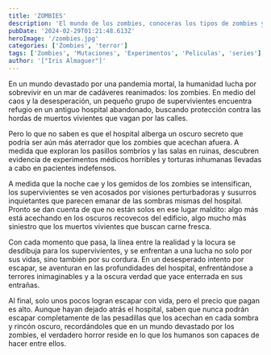 ```yaml
---
title: 'ZOMBIES'
description: 'El mundo de los zombies, conoceras los tipos de zombies y sus caracteristicas.'
pubDate: '2024-02-29T01:21:48.613Z'
heroImage: '/zombies.jpg'
categories: ['Zombies', 'terror']
tags: ['Zombies', 'Mutaciones', 'Experimentos', 'Peliculas', 'series']
author: '["Iris Almaguer"]'
---
```


En un mundo devastado por una pandemia mortal, la humanidad lucha por sobrevivir en un mar de cadáveres reanimados: los zombies. En medio del caos y la desesperación, un pequeño grupo de supervivientes encuentra refugio en un antiguo hospital abandonado, buscando protección contra las hordas de muertos vivientes que vagan por las calles.

Pero lo que no saben es que el hospital alberga un oscuro secreto que podría ser aún más aterrador que los zombies que acechan afuera. A medida que exploran los pasillos sombríos y las salas en ruinas, descubren evidencia de experimentos médicos horribles y torturas inhumanas llevadas a cabo en pacientes indefensos.

A medida que la noche cae y los gemidos de los zombies se intensifican, los supervivientes se ven acosados por visiones perturbadoras y susurros inquietantes que parecen emanar de las sombras mismas del hospital. Pronto se dan cuenta de que no están solos en ese lugar maldito: algo más está acechando en los oscuros recovecos del edificio, algo mucho más siniestro que los muertos vivientes que buscan carne fresca.

Con cada momento que pasa, la línea entre la realidad y la locura se desdibuja para los supervivientes, y se enfrentan a una lucha no solo por sus vidas, sino también por su cordura. En un desesperado intento por escapar, se aventuran en las profundidades del hospital, enfrentándose a terrores inimaginables y a la oscura verdad que yace enterrada en sus entrañas.

Al final, solo unos pocos logran escapar con vida, pero el precio que pagan es alto. Aunque hayan dejado atrás el hospital, saben que nunca podrán escapar completamente de las pesadillas que los acechan en cada sombra y rincón oscuro, recordándoles que en un mundo devastado por los zombies, el verdadero horror reside en lo que los humanos son capaces de hacer entre ellos.